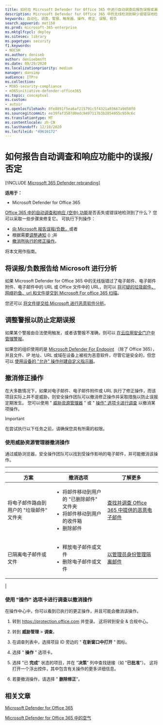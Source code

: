 ```yaml
---
title: 如何在 Microsoft Defender for Office 365 中进行自动调查后报告误报或漏报
description: Microsoft Defender for Office 365 中的无线检测到缺少或错误地检测到了什么？ 了解如何向 Microsoft 提交误报或漏报以进行分析。
keywords: 自动化、调查、警报、触发器、操作、修正、误报、假负
search.appverid: met150
ms.prod: microsoft-365-enterprise
ms.mktglfcycl: deploy
ms.sitesec: library
ms.pagetype: security
f1.keywords:
- NOCSH
ms.author: deniseb
author: denisebmsft
ms.date: 09/29/2020
ms.localizationpriority: medium
manager: dansimp
audience: ITPro
ms.collection:
- M365-security-compliance
- m365initiative-defender-office365
ms.topic: conceptual
ms.custom:
- autoir
ms.openlocfilehash: 0fe8891f5ea6af215791c5f4321a93667a9d58f0
ms.sourcegitcommit: ee39faf3507d0edc9497117b3b2854955c959c6c
ms.translationtype: MT
ms.contentlocale: zh-CN
ms.lasthandoff: 12/10/2020
ms.locfileid: "49616172"
---
```

# <a name="how-to-report-false-positivesnegatives-in-automated-investigation-and-response-capabilities"></a>如何报告自动调查和响应功能中的误报/否定

[!INCLUDE [Microsoft 365 Defender rebranding](../includes/microsoft-defender-for-office.md)]


**适用于：**
- Microsoft Defender for Office 365

[Office 365 中的自动调查和响应 (空中) 功能](automated-investigation-response-office.md)是否丢失或错误地检测到了什么？ 您可以采取一些步骤来修复它。 可执行下列操作：

- [向 Microsoft 报告误报/负数，](#report-a-false-positivenegative-to-microsoft-for-analysis)或者
- 根据需要[调整通知](#adjust-an-alert-to-prevent-false-positives-from-recurring) () ;并
- [撤消所执行的修正操作](#undo-a-remediation-action)。

将本文用作指南。

## <a name="report-a-false-positivenegative-to-microsoft-for-analysis"></a>将误报/负数报告给 Microsoft 进行分析

如果 Microsoft Defender for Office 365 中的无线版错过了电子邮件、电子邮件附件、电子邮件中的 URL 或 Office 文件中的 URL，则可以 [将可疑的垃圾邮件、网络钓鱼、url 和文件提交到 Microsoft For office 365 扫描](admin-submission.md)。

您还可以 [将文件提交给 Microsoft 进行恶意软件分析](https://www.microsoft.com/wdsi/filesubmission)。

## <a name="adjust-an-alert-to-prevent-false-positives-from-recurring"></a>调整警报以防止定期误报

如果某个警报由合法使用触发，或者该警报不准确，则可以 [在云应用安全门户中管理警报](https://docs.microsoft.com/cloud-app-security/managing-alerts)。

如果您的组织使用的是 [Microsoft Defender For Endpoint](https://docs.microsoft.com/windows/security/threat-protection) （除了 Office 365），并且文件、IP 地址、URL 或域在设备上被视为恶意软件，尽管它是安全的，但您可以 [使用设备的 "允许" 操作创建自定义指示器](https://docs.microsoft.com/windows/security/threat-protection/microsoft-defender-atp/manage-indicators)。

## <a name="undo-a-remediation-action"></a>撤消修正操作

在大多数情况下，如果对电子邮件、电子邮件附件或 URL 执行了修正操作，而该项目实际上并不是威胁，则安全操作团队可以撤消修正操作并采取措施以防止误报定期发生。 您可以使用 " [威胁资源管理器](#undo-an-action-using-threat-explorer) " 或 " [操作" 选项卡进行调查](#undo-an-action-using-the-actions-tab-for-an-investigation) 以撤消某项操作。

> [!IMPORTANT]
> 在尝试执行以下任务之前，请确保您具有所需的权限。

### <a name="undo-an-action-using-threat-explorer"></a>使用威胁资源管理器撤消操作

通过威胁浏览器，安全操作团队可以找到受操作影响的电子邮件，并可能撤消该操作。

****

|方案|撤消选项|了解更多|
|---|---|---|
|将电子邮件路由到用户的 "垃圾邮件" 文件夹|<ul><li>将邮件移动到用户的 "已删除邮件" 文件夹</li><li>将邮件移动到用户的收件箱</li><li>删除邮件</li></ul>|[查找并调查 Office 365 中提供的恶意电子邮件](investigate-malicious-email-that-was-delivered.md)|
|已隔离电子邮件或文件|<ul><li>释放电子邮件或文件</li><li>删除电子邮件或文件</li></ul>|[以管理员身份管理隔离邮件](manage-quarantined-messages-and-files.md)|
|

### <a name="undo-an-action-using-the-actions-tab-for-an-investigation"></a>使用 "操作" 选项卡进行调查以撤消操作

在操作中心中，你可以看到已执行的更正操作，并且可能会撤消该操作。

1. 转到 <https://protection.office.com> 并登录。 这将转到安全 & 合规中心。

2. 转到 **威胁管理** \> **调查**。

3. 在调查列表中，选择项目 ID 旁边的 " **在新窗口中打开** " 图标。

4. 选择 " **操作** " 选项卡。

5. 选择 "已 **完成**" 状态的项目，并在 "**决策**" 列中查找链接（如 "**已批准**"）。 这将打开一个浮出控件，其中包含有关操作的更多详细信息。

6. 若要撤消操作，请选择 " **删除修正**"。

## <a name="related-articles"></a>相关文章

[Microsoft Defender for Office 365](office-365-atp.md)

[Microsoft Defender for Office 365 中的空气](office-365-air.md)

